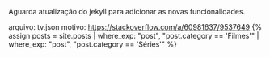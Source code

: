 Aguarda atualização do jekyll para adicionar as novas funcionalidades.

arquivo: tv.json
motivo: https://stackoverflow.com/a/60981637/9537649
{% assign posts = site.posts | where_exp: "post", "post.category == 'Filmes'" | where_exp: "post", "post.category == 'Séries'" %}